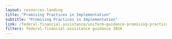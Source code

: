 ```yaml
---
layout: resources-landing
title: "Promising Practices in Implementation"
subtitle: "Promising Practices in Implementation"
link: /federal-financial-assistance/uniform-guidance-promising-practices-in-implementation/
filters: federal-financial-assistance guidance 2016
---
```

	